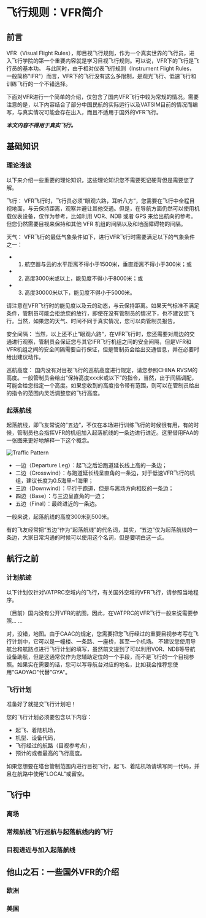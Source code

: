 # 飞行规则：VFR简介

## 前言

VFR（Visual Flight Rules），即目视飞行规则，作为一个真实世界的飞行员，进入飞行学院的第一个重要内容就是学习目视飞行规则。可以说，VFR下的飞行是飞行员的基本功。
与此同时，由于相对仪表飞行规则（Instrument Flight Rules，一般简称"IFR"）而言，VFR下的飞行没有这么多限制，是观光飞行、低速飞行和训练飞行的一个不错选择。

下面对VFR进行一个简单的介绍，仅包含了国内VFR飞行中较为常规的情况。需要注意的是，以下内容结合了部分中国民航的实际运行以及VATSIM目前的情况而编写，与真实情况可能会存在出入，而且不适用于国外的VFR飞行。

***本文内容不得用于真实飞行。***

## 基础知识
### 理论浅谈

以下来介绍一些重要的理论知识，这些理论知识您不需要死记硬背但是需要您了解。

飞行： VFR飞行时，飞行员必须“眼观六路，耳听八方”，您需要在飞行中全程目视地面，与云保持距离，观察并避让其他交通。但是，在导航方面仍然可以使用机载仪表设备，仅作为参考，比如利用 VOR、NDB 或者 GPS 来给出航向的参考。但您仍然需要目视来保持和其他 VFR 机组的间隔以及和地面障碍物的间隔。

天气： VFR飞行的最低气象条件如下，进行VFR飞行时需要满足以下的气象条件之一：
+ 1. 航空器与云的水平距离不得小于1500米，垂直距离不得小于300米；或
+ 2. 高度3000米或以上，能见度不得小于8000米；或
+ 3. 高度30000米以下，能见度不得小于5000米。

请注意在VFR飞行时的能见度以及云的动态，与云保持距离。如果天气标准不满足条件，管制员可能会拒绝您的放行，即使在没有管制员的情况下，也不建议您飞行。当然，如果您的天气、时间不同于真实情况，您可以向管制员报告。

安全间隔： 当然，以上还不止”眼观六路“，在VFR飞行时，您还需要对周边的交通进行观察，管制员会保证您与其它IFR飞行机组之间的安全间隔，但是VFR和VFR机组之间的安全间隔需要自行保证，但是管制员会给出交通信息，并在必要时给出建议动作。

巡航高度： 国内没有对目视飞行的巡航高度进行规定，请您参照CHINA RVSM的高度。一般管制员会给出“保持高度xxx米或以下”的指令，当然，出于间隔调配，可能会给您指定一个高度。如果您收到的高度指令带有范围，则可以在管制员给出的指令的范围内灵活调整您的飞行高度。

### 起落航线

起落航线，即飞友常说的“五边”，不仅在本场进行训练飞行的时候很有用，有的时候，管制员也会指挥VFR的机组加入起落航线的一条边进行进近。这里借用FAA的一张图来更好地解释一下这个概念。

![Traffic Pattern](https://github.com/websterzh/vatprc-wiki/blob/flightrule-VFR/FlightRules/tfcpat.png)

+ 一边（Departure Leg）：起飞之后沿跑道延长线上高的一条边；
+ 二边（Crosswind）：与跑道延长线呈直角的一条边，对于低速VFR飞行的机组，建议长度为0.5海里~1海里；
+ 三边（Downwind）：平行于跑道，但是与离场方向相反的一条边；
+ 四边（Base）：与三边呈直角的一边；
+ 五边（Final）：最终进近的一条边。

一般来说，起落航线的高度300米到500米。

有的飞友经常把“五边”作为“起落航线”的代名词，其实，“五边”仅为起落航线的一条边，大家日常沟通的时候可以使用这个名词，但是要明白这一点。

## 航行之前
### 计划航迹

以下计划仅针对VATPRC空域内的飞行，有关国外空域的VFR飞行，请参照当地程序。

（目前）国内没有公开VFR的航图，因此，在VATPRC的VFR飞行一般来说需要参照... ...

对，没错，地图。由于CAAC的规定，您需要把您飞行经过的重要目视参考写在飞行计划中，它可以是一幢楼、一条路、一座桥，甚至一个机场。
不建议您使用导航台和航路点进行飞行计划的填写，虽然前文提到了可以利用VOR、NDB等导航设备助航，但是这通常仅作为您辅助定位的一个手段，而不是飞行的一个目视参照。如果实在需要的话，您可以写导航台对应的地名，比如我会推荐您使用"GAOYAO"代替"GYA"。

### 飞行计划
准备好了就提交飞行计划吧！

您的飞行计划必须要包含以下内容：
+ 起飞、着陆机场，
+ 机型、设备代码，
+ 飞行经过的航路（目视参考点），
+ 预计的或者最高的飞行高度。

如果您想要在塔台管制范围内进行目视飞行，起飞、着陆机场请填写同一代码，并且在航路中使用"LOCAL"或留空。

## 飞行中
### 离场
### 常规航线飞行巡航与起落航线内的飞行
### 目视进近与加入起落航线

## 他山之石：一些国外VFR的介绍
### 欧洲
### 美国
